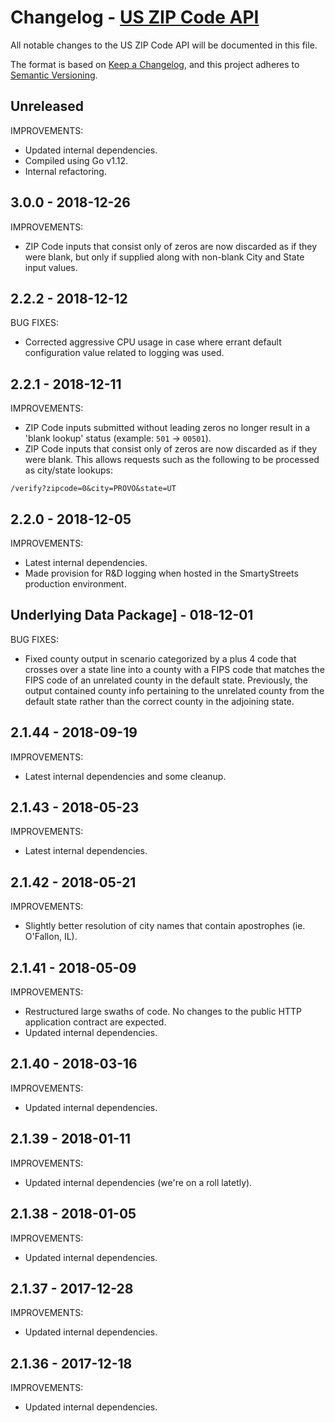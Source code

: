 # Changelog - [US ZIP Code API](https://smartystreets.com/docs/local/us-zipcode-api)

All notable changes to the US ZIP Code API will be documented in this file.

The format is based on [Keep a Changelog](https://keepachangelog.com/en/1.0.0/), and this project adheres to [Semantic Versioning](https://semver.org/spec/v2.0.0.html).

## Unreleased

IMPROVEMENTS:

- Updated internal dependencies.
- Compiled using Go v1.12.
- Internal refactoring.


## 3.0.0 - 2018-12-26

IMPROVEMENTS:

- ZIP Code inputs that consist only of zeros are now discarded as if they were blank, but only if supplied along with non-blank City and State input values.


## 2.2.2 - 2018-12-12

BUG FIXES:

- Corrected aggressive CPU usage in case where errant default configuration value related to logging was used.


## 2.2.1 - 2018-12-11

IMPROVEMENTS:

- ZIP Code inputs submitted without leading zeros no longer result in a 'blank lookup' status (example: `501` -> `00501`).
- ZIP Code inputs that consist only of zeros are now discarded as if they were blank. This allows requests such as the following to be processed as city/state lookups:

`/verify?zipcode=0&city=PROVO&state=UT`

## 2.2.0 - 2018-12-05

IMPROVEMENTS:

- Latest internal dependencies.
- Made provision for R&D logging when hosted in the SmartyStreets production environment.

## Underlying Data Package] - 018-12-01

BUG FIXES:

- Fixed county output in scenario categorized by a plus 4 code that crosses over a state line into a county with a FIPS code that matches the FIPS code of an unrelated county in the default state. Previously, the output contained county info pertaining to the unrelated county from the default state rather than the correct county in the adjoining state.
 

## 2.1.44 - 2018-09-19

IMPROVEMENTS:

- Latest internal dependencies and some cleanup.


## 2.1.43 - 2018-05-23

IMPROVEMENTS:

- Latest internal dependencies.


## 2.1.42 - 2018-05-21

IMPROVEMENTS:

- Slightly better resolution of city names that contain apostrophes (ie. O'Fallon, IL).


## 2.1.41 - 2018-05-09

IMPROVEMENTS:

- Restructured large swaths of code. No changes to the public HTTP application contract are expected.
- Updated internal dependencies.


## 2.1.40 - 2018-03-16

IMPROVEMENTS:

- Updated internal dependencies.


## 2.1.39 - 2018-01-11

IMPROVEMENTS:

- Updated internal dependencies (we're on a roll latetly).


## 2.1.38 - 2018-01-05

IMPROVEMENTS:

- Updated internal dependencies.


## 2.1.37 - 2017-12-28

IMPROVEMENTS:

- Updated internal dependencies.


## 2.1.36 - 2017-12-18

IMPROVEMENTS:

- Updated internal dependencies.

